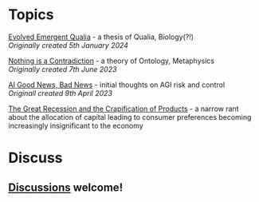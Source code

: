 # Topics

[Evolved Emergent Qualia](Evolved%20Emergent%20Qualia.md) - a thesis of Qualia, Biology(?!)
<br>*Originally created 5th January 2024*

[Nothing is a Contradiction](Nothing%20is%20a%20Contradiction.md) - a theory of Ontology, Metaphysics
<br>*Originally created 7th June 2023*

[AI Good News, Bad News](AI%20Good%20News%2c%20Bad%20News.md) - initial thoughts on AGI risk and control
<br>*Originall created 9th April 2023*

[The Great Recession and the Crapification of Products](The%20Great%20Recession%20and%20the%20Crapification%20of%20Products.md) - a narrow rant about the allocation of capital leading to consumer preferences becoming increasingly insignificant to the economy 

# Discuss

## [Discussions](https://github.com/aliclark/the_wooden_sword/discussions) welcome!

